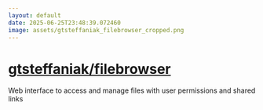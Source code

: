 ```yaml
---
layout: default
date: 2025-06-25T23:48:39.072460
image: assets/gtsteffaniak_filebrowser_cropped.png
---
```


# [gtsteffaniak/filebrowser](https://github.com/gtsteffaniak/filebrowser)

Web interface to access and manage files with user permissions and shared links
